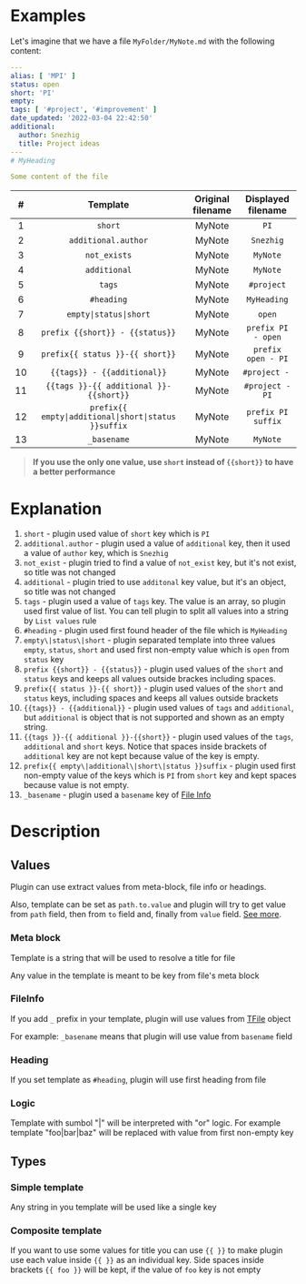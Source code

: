 # Examples

Let's imagine that we have a file `MyFolder/MyNote.md` with the following content:

```yaml
---
alias: [ 'MPI' ]
status: open
short: 'PI'
empty: 
tags: [ '#project', '#improvement' ]
date_updated: '2022-03-04 22:42:50'
additional:
  author: Snezhig
  title: Project ideas
---
# MyHeading

Some content of the file
```


|   #   |                       Template                       | Original filename | Displayed filename |
| :---: | :--------------------------------------------------: | :---------------: | :----------------: |
|   1   |                       `short`                        |      MyNote       |        `PI`        |
|   2   |                 `additional.author`                  |      MyNote       |     `Snezhig`      |
|   3   |                     `not_exists`                     |      MyNote       |      `MyNote`      |
|   4   |                     `additional`                     |      MyNote       |      `MyNote`      |
|   5   |                        `tags`                        |      MyNote       |     `#project`     |
|   6   |                      `#heading`                      |      MyNote       |    `MyHeading`     |
|   7   |                `empty\|status\|short`                |      MyNote       |       `open`       |
|   8   |           `prefix {{short}} - {{status}}`            |      MyNote       | `prefix PI - open` |
|   9   |           `prefix{{ status }}-{{ short}}`            |      MyNote       | `prefix open - PI` |
|  10   |             `{{tags}} - {{additional}}`              |      MyNote       |   `#project - `    |
|  11   |        `{{tags }}-{{ additional }}-{{short}}`        |      MyNote       |  `#project - PI`   |
|  12   | `prefix{{ empty\|additional\|short\|status }}suffix` |      MyNote       | `prefix PI suffix` |
|  13   |                     `_basename`                      |      MyNote       |      `MyNote`      |

> **If you use the only one value, use `short` instead of `{{short}}` to have a better performance**

# Explanation

1. `short` - plugin used value of `short` key which is `PI`
2. `additional.author` - plugin used a value of `additional` key, then it used a value of `author` key, which is `Snezhig`
3. `not_exist` - plugin tried to find a value of `not_exist` key, but it's not exist, so title was not changed
4. `additional` - plugin tried to use `additonal` key value, but it's an object, so title was not changed
5. `tags` - plugin used a value of `tags` key. The value is an array, so plugin used first value of list. You can tell plugin to split all values into a string by `List values` rule
6. `#heading` - plugin used first found header of the file which is `MyHeading`
7. `empty\|status\|short`  - plugin separated template into three values `empty`, `status`, `short` and used first non-empty value which is `open` from `status` key
8. `prefix {{short}} - {{status}}` - plugin used values of the `short` and `status` keys and keeps all values outside brackes including spaces.
9. `prefix{{ status }}-{{ short}}` - plugin used values of the `short` and `status` keys, including spaces and keeps all values outside brackets
10. `{{tags}} - {{additional}}` - plugin used values of `tags` and `additional`, but `additional` is object that is not supported and shown as an empty string.
11. `{{tags }}-{{ additional }}-{{short}}` - plugin used values of the `tags`, `additional` and `short` keys. Notice that spaces inside brackets of `additional` key are not kept because value of the key is empty.
12. `prefix{{ empty\|additional\|short\|status }}suffix` - plugin used first non-empty value of the keys which is `PI` from `short` key and kept spaces because value is not empty.
13. `_basename` -  plugin used a `basename` key of [File Info](#FileInfo)


# Description

## Values

Plugin can use extract values from meta-block, file info or headings.

Also, template can be set as `path.to.value` and plugin will try to get value from `path` field, then from `to` field
and, finally from `value` field. [See more](#Examples).

### Meta block

Template is a string that will be used to resolve a title for file

Any value in the template is meant to be key from file's meta block

### FileInfo

If you add `_` prefix in your template, plugin will use values
from [TFile](https://github.com/obsidianmd/obsidian-api/blob/master/obsidian.d.ts) object

For example: `_basename` means that plugin will use value from `basename` field

### Heading

If you set template as `#heading`, plugin will use first heading from file

### Logic

Template with sumbol "|" will  be interpreted with "or" logic. 
For example template "foo|bar|baz" will be replaced with value from first non-empty key

## Types

### Simple template

Any string in you template will be used like a single key

### Composite template

If you want to use some values for title you can use `{{ }}` to make plugin use each value inside ``{{ }}`` as an
individual key. Side spaces inside brackets `{{ foo }}` will be kept, if the value of `foo` key is not empty
